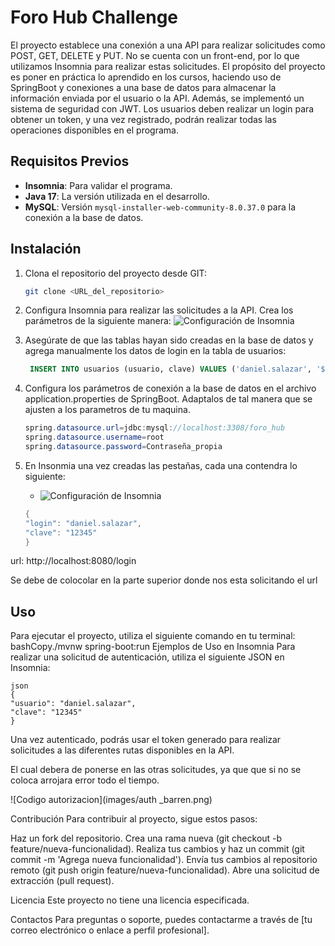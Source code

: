 # Foro Hub Challenge

El proyecto establece una conexión a una API para realizar solicitudes como POST, GET, DELETE y PUT. No se cuenta con un front-end, por lo que utilizamos Insomnia para realizar estas solicitudes. El propósito del proyecto es poner en práctica lo aprendido en los cursos, haciendo uso de SpringBoot y conexiones a una base de datos para almacenar la información enviada por el usuario o la API. Además, se implementó un sistema de seguridad con JWT. Los usuarios deben realizar un login para obtener un token, y una vez registrado, podrán realizar todas las operaciones disponibles en el programa.

## Requisitos Previos

* **Insomnia**: Para validar el programa.
* **Java 17**: La versión utilizada en el desarrollo.
* **MySQL**: Versión `mysql-installer-web-community-8.0.37.0` para la conexión a la base de datos.


## Instalación

1. Clona el repositorio del proyecto desde GIT:

   ```bash
   git clone <URL_del_repositorio>

2. Configura Insomnia para realizar las solicitudes a la API. Crea los parámetros de la siguiente manera:
    ![Configuración de Insomnia](images/Insomnia_.png)


3. Asegúrate de que las tablas hayan sido creadas en la base de datos y agrega manualmente los datos de login en la tabla de usuarios:

   ```sql
    INSERT INTO usuarios (usuario, clave) VALUES ('daniel.salazar', '$2a$04$tVyuL6rKlqnsNAmsAil.ROICpuh7LofzxDyIUGecHnfaCBp1PJr26');

4. Configura los parámetros de conexión a la base de datos en el archivo application.properties de SpringBoot. Adaptalos de tal manera que se ajusten a los parametros de tu maquina.

    ```Java
    spring.datasource.url=jdbc:mysql://localhost:3308/foro_hub
    spring.datasource.username=root
    spring.datasource.password=Contraseña_propia

5. En Insonmia una vez creadas las pestañas, cada una contendra lo siguiente:
     
    - ![Configuración de Insomnia](images/login.png)

    ```Java
    {
	"login": "daniel.salazar",
	"clave": "12345"
    }
url: http://localhost:8080/login

Se debe de colocolar en la parte superior donde nos esta solicitando el url


## Uso
Para ejecutar el proyecto, utiliza el siguiente comando en tu terminal:
bashCopy./mvnw spring-boot:run
Ejemplos de Uso en Insomnia
Para realizar una solicitud de autenticación, utiliza el siguiente JSON en Insomnia:

    json 
    {
    "usuario": "daniel.salazar",
    "clave": "12345"
    }

Una vez autenticado, podrás usar el token generado para realizar solicitudes a las diferentes rutas disponibles en la API.

El cual debera de ponerse en las otras solicitudes, ya que que si no se coloca arrojara error todo el tiempo.


![Codigo autorizacion](images/auth _barren.png)


Contribución
Para contribuir al proyecto, sigue estos pasos:

Haz un fork del repositorio.
Crea una rama nueva (git checkout -b feature/nueva-funcionalidad).
Realiza tus cambios y haz un commit (git commit -m 'Agrega nueva funcionalidad').
Envía tus cambios al repositorio remoto (git push origin feature/nueva-funcionalidad).
Abre una solicitud de extracción (pull request).

Licencia
Este proyecto no tiene una licencia especificada.

Contactos
Para preguntas o soporte, puedes contactarme a través de [tu correo electrónico o enlace a perfil profesional].

